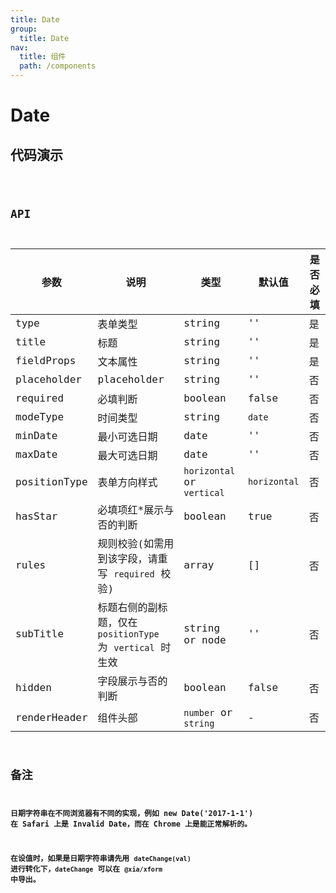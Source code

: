 ```yaml
---
title: Date
group:
  title: Date
nav:
  title: 组件
  path: /components
---
```


# Date

## 代码演示

<code src="./demo/index.tsx" />

## API

| 参数         | 说明                                                       | 类型                       | 默认值       | 是否必填 |
| ------------ | ---------------------------------------------------------- | -------------------------- | ------------ | -------- |
| type         | 表单类型                                                   | string                     | ''           | 是       |
| title        | 标题                                                       | string                     | ''           | 是       |
| fieldProps   | 文本属性                                                   | string                     | ''           | 是       |
| placeholder  | placeholder                                                | string                     | ''           | 否       |
| required     | 必填判断                                                   | boolean                    | false        | 否       |
| modeType     | 时间类型                                                   | string                     | `date`       | 否       |
| minDate      | 最小可选日期                                               | date                       | ''           | 否       |
| maxDate      | 最大可选日期                                               | date                       | ''           | 否       |
| positionType | 表单方向样式                                               | `horizontal` or `vertical` | `horizontal` | 否       |
| hasStar      | 必填项红\*展示与否的判断                                   | boolean                    | true         | 否       |
| rules        | 规则校验(如需用到该字段，请重写 `required` 校验)           | array                      | []           | 否       |
| subTitle     | 标题右侧的副标题，仅在 `positionType` 为 `vertical` 时生效 | string or node             | ''           | 否       |
| hidden       | 字段展示与否的判断                                         | boolean                    | false        | 否       |
| renderHeader | 组件头部                                                   | `number` or `string`       | -            | 否       |

## 备注

**日期字符串在不同浏览器有不同的实现，例如 new Date('2017-1-1') 在 Safari 上是 Invalid Date，而在 Chrome 上是能正常解析的。**

**在设值时，如果是日期字符串请先用 `dateChange(val)` 进行转化下，`dateChange` 可以在 `@xia/xform` 中导出。**
